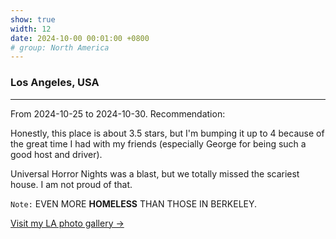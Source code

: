 ```yaml
---
show: true
width: 12
date: 2024-10-00 00:01:00 +0800
# group: North America
---
```


<div class="p-4">
    <h3>Los Angeles, USA</h3>
    <hr />
    <p>
        From 2024-10-25 to 2024-10-30. Recommendation: <i class="fas fa-star"></i><i class="fas fa-star"></i><i class="fas fa-star"></i><i class="fas fa-star"></i><i class="far fa-star"></i>
    </p>
    <p>
        Honestly, this place is about 3.5 stars, but I'm bumping it up to 4 because of the great time I had with my friends (especially George for being such a good host and driver).
    </p>
    <p>
        Universal Horror Nights was a blast, but we totally missed the scariest house. I am not proud of that.
    </p>
    <p>
        <code>Note:</code> EVEN MORE <strong>HOMELESS</strong> THAN THOSE IN BERKELEY.
    </p>
    <p>
        <a href="/gallery/2024-10-la" class="text-blue-500 hover:text-blue-700">Visit my LA photo gallery →</a>
    </p>
</div>